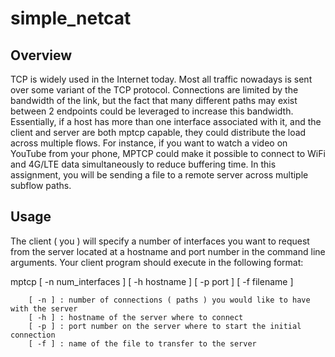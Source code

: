 # simple_netcat

## Overview

TCP is widely used in the Internet today. Most all traffic nowadays is sent over some variant of the TCP protocol. Connections are limited by the bandwidth of the link, but the fact that many different paths may exist between 2 endpoints could be leveraged to increase this bandwidth. Essentially, if a host has more than one interface associated with it, and the client and server are both mptcp capable, they could distribute the load across multiple flows. For instance, if you want to watch a video on YouTube from your phone, MPTCP could make it possible to connect to WiFi and 4G/LTE data simultaneously to reduce buffering time. In this assignment, you will be sending a file to a remote server across multiple subflow paths.

## Usage

The client ( you ) will specify a number of interfaces you want to request from the server located at a hostname and port number in the command line arguments. Your client program should execute in the following format:
        
mptcp [ -n num_interfaces ] [ -h hostname ] [ -p port ] [ -f filename ]
        
        [ -n ] : number of connections ( paths ) you would like to have with the server
        [ -h ] : hostname of the server where to connect
        [ -p ] : port number on the server where to start the initial connection
        [ -f ] : name of the file to transfer to the server
